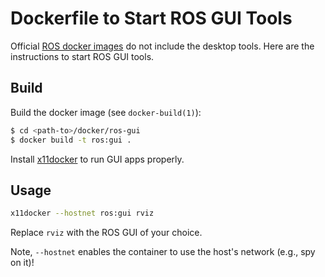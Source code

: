 Dockerfile to Start ROS GUI Tools
=================================

Official [ROS docker images](https://hub.docker.com/_/ros/) do not include the desktop tools.
Here are the instructions to start ROS GUI tools.


Build
-----

Build the docker image (see `docker-build(1)`):
```bash
$ cd <path-to>/docker/ros-gui
$ docker build -t ros:gui .
```

Install [x11docker](https://github.com/mviereck/x11docker) to run GUI apps properly.


Usage
-----

```bash
x11docker --hostnet ros:gui rviz
```
Replace `rviz` with the ROS GUI of your choice.

Note, `--hostnet` enables the container to use the host's network (e.g., spy on it)!
